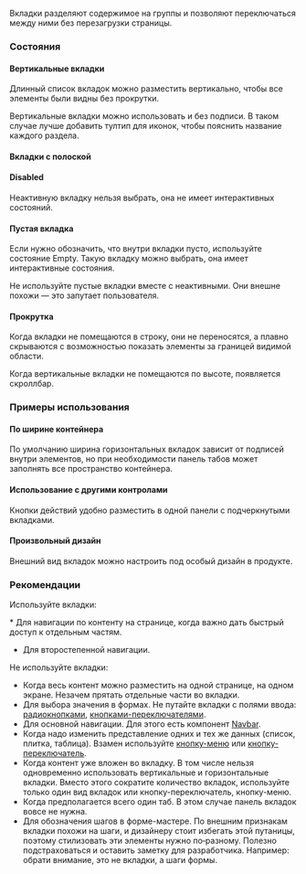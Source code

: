 Вкладки разделяют содержимое на группы и позволяют переключаться между ними без перезагрузки страницы.

<!-- example(tabs-overview) -->

### Состояния

#### Вертикальные вкладки

Длинный список вкладок можно разместить вертикально, чтобы все элементы были видны без прокрутки.

<!-- example(tabs-vertical) -->

Вертикальные вкладки можно использовать и без подписи. В таком случае лучше добавить тултип для иконок, чтобы пояснить название каждого раздела.

<!-- example(tabs-vertical-icons) -->

#### Вкладки с полоской

<!-- example(tabs-underlined) -->

#### Disabled

Неактивную вкладку нельзя выбрать, она не имеет интерактивных состояний.

<!-- example(tabs-disabled) -->

#### Пустая вкладка

Если нужно обозначить, что внутри вкладки пусто, используйте состояние Empty. Такую вкладку можно выбрать, она имеет интерактивные состояния.

<!-- example(tabs-empty) -->

Не используйте пустые вкладки вместе с неактивными. Они внешне похожи — это запутает пользователя.

#### Прокрутка

Когда вкладки не помещаются в строку, они не переносятся, а плавно скрываются с возможностью показать элементы за границей видимой области.

<!-- example(tabs-with-scroll) -->

Когда вертикальные вкладки не помещаются по высоте, появляется скроллбар.

### Примеры использования

#### По ширине контейнера

По умолчанию ширина горизонтальных вкладок зависит от подписей внутри элементов, но при необходимости панель табов может заполнять все пространство контейнера.

<!-- example(tabs-stretch) -->

#### Использование с другими контролами

Кнопки действий удобно разместить в одной панели с подчеркнутыми вкладками.

<!-- example(tabs-actionbar) -->

#### Произвольный дизайн

Внешний вид вкладок можно настроить под особый дизайн в продукте.

<!-- example(tabs-custom) -->

### Рекомендации

Используйте вкладки:

* Для навигации по контенту на странице, когда важно дать быстрый доступ к отдельным частям.
* Для второстепенной навигации.

Не используйте вкладки:

* Когда весь контент можно разместить на одной странице, на одном экране. Незачем прятать отдельные части во вкладки.
* Для выбора значения в формах. Не путайте вкладки с полями ввода: [радиокнопками](/components/radio), [кнопками-переключателями](/components/button-toggle).
* Для основной навигации. Для этого есть компонент [Navbar](/components/navbar).
* Когда надо изменить представление одних и тех же данных (список, плитка, таблица). Взамен используйте [кнопку-меню](/components/dropdown) или [кнопку-переключатель](/components/button-toggle).
* Когда контент уже вложен во вкладку. В том числе нельзя одновременно использовать вертикальные и горизонтальные вкладки. Вместо этого сократите количество вкладок, используйте только один вид вкладок или кнопку-переключатель, кнопку-меню.
* Когда предполагается всего один таб. В этом случае панель вкладок вовсе не нужна.
* Для обозначения шагов в форме-мастере. По внешним признакам вкладки похожи на шаги, и дизайнеру стоит избегать этой путаницы, поэтому стилизовать эти элементы нужно по‑разному. Полезно подстраховаться и оставить заметку для разработчика. Например: обрати внимание, это не вкладки, а шаги формы.